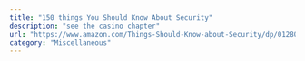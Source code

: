 ```yaml
---
title: "150 things You Should Know About Security"
description: "see the casino chapter"
url: "https://www.amazon.com/Things-Should-Know-about-Security/dp/0128094850"
category: "Miscellaneous"
---
```

